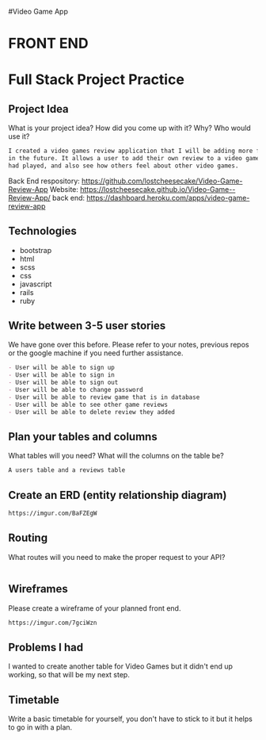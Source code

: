 #Video Game App

# FRONT END
# Full Stack Project Practice


## Project Idea

What is your project idea?  How did you come up with it? Why? Who would use it?

```md
I created a video games review application that I will be adding more features
in the future. It allows a user to add their own review to a video game they
had played, and also see how others feel about other video games.
```
Back End respository: https://github.com/lostcheesecake/Video-Game-Review-App
Website: https://lostcheesecake.github.io/Video-Game--Review-App/
back end: https://dashboard.heroku.com/apps/video-game-review-app

## Technologies

- bootstrap
- html
- scss
- css
- javascript
- rails
- ruby

## Write between 3-5 user stories

We have gone over this before. Please refer to your notes, previous repos or the
google machine if you need further assistance.

```md
- User will be able to sign up
- User will be able to sign in
- User will be able to sign out
- User will be able to change password
- User will be able to review game that is in database
- User will be able to see other game reviews
- User will be able to delete review they added
```

## Plan your tables and columns

What tables will you need? What will the columns on the table be?

```md
A users table and a reviews table

```

## Create an ERD (entity relationship diagram)

```md
https://imgur.com/BaFZEgW
```

## Routing

What routes will you need to make the proper request to your API?

```md

```

## Wireframes

Please create a wireframe of your planned front end.

```md
https://imgur.com/7gciWzn
```

## Problems I had

I wanted to create another table for Video Games but it didn't end up working,
so that will be my next step.

## Timetable

Write a basic timetable for yourself, you don't have to stick to it but it
helps to go in with a plan.

```md


```
